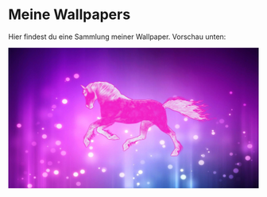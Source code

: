 # Meine Wallpapers

Hier findest du eine Sammlung meiner Wallpaper. Vorschau unten:

![2902820-1933823862.jpg](https://raw.githubusercontent.com/T4tze/Wallpaper-Vault/main/Wallpaper/2902820-1933823862.jpg)

